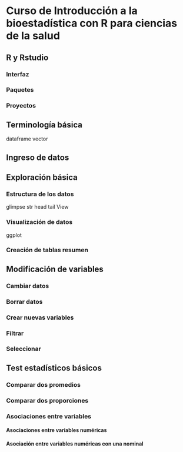 # Curso de Introducción a la bioestadística con R para ciencias de la salud

## R y Rstudio

### Interfaz

### Paquetes

### Proyectos

## Terminología básica
dataframe
vector

## Ingreso de datos


## Exploración básica
### Estructura de los datos
glimpse
str
head
tail
View

### Visualización de datos
ggplot

### Creación de tablas resumen

## Modificación de variables
### Cambiar datos
### Borrar datos
### Crear nuevas variables
### Filtrar
### Seleccionar

## Test estadísticos básicos

### Comparar dos promedios

### Comparar dos proporciones

### Asociaciones entre variables

#### Asociaciones entre variables numéricas

#### Asociación entre variables numéricas con una nominal
